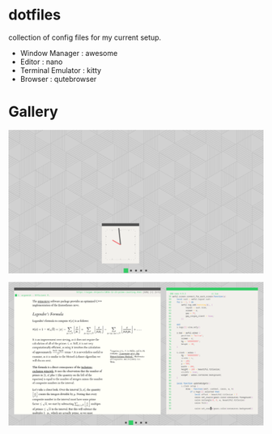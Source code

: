 # dotfiles
collection of config files for my current setup.

* Window Manager : awesome
* Editor : nano
* Terminal Emulator : kitty
* Browser : qutebrowser

# Gallery

![home](https://raw.githubusercontent.com/liuchia/Ricing-Dotfiles-etc.../master/Media/Clean.png)

![dirty](https://raw.githubusercontent.com/liuchia/Ricing-Dotfiles-etc.../master/Media/Busy.png)
